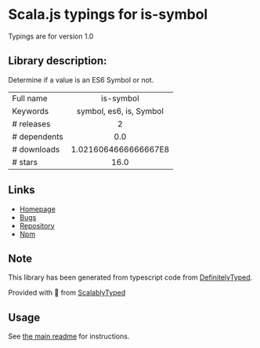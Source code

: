 
# Scala.js typings for is-symbol

Typings are for version 1.0

## Library description:
Determine if a value is an ES6 Symbol or not.

|                    |                 |
| ------------------ | :-------------: |
| Full name          | is-symbol |
| Keywords           | symbol, es6, is, Symbol |
| # releases         | 2 |
| # dependents       | 0.0 |
| # downloads        | 1.0216064666666667E8 |
| # stars            | 16.0 |

## Links
- [Homepage](https://github.com/inspect-js/is-symbol#readme)
- [Bugs](https://github.com/inspect-js/is-symbol/issues)
- [Repository](https://github.com/inspect-js/is-symbol)
- [Npm](https://www.npmjs.com/package/is-symbol)
    


## Note
This library has been generated from typescript code from [DefinitelyTyped](https://definitelytyped.org).

Provided with :purple_heart: from [ScalablyTyped](https://github.com/oyvindberg/ScalablyTyped)

## Usage
See [the main readme](../../readme.md) for instructions.


